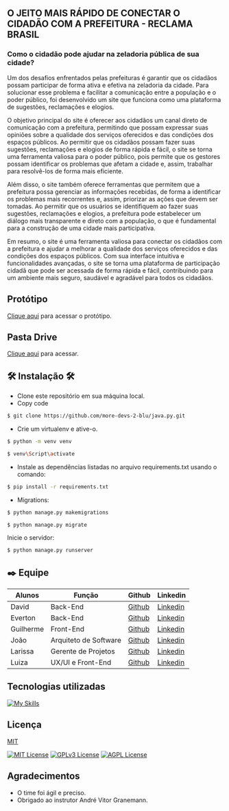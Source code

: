 <h2>O JEITO MAIS RÁPIDO DE CONECTAR O CIDADÃO COM A PREFEITURA - RECLAMA BRASIL</h2>




<h3> Como o cidadão pode ajudar na zeladoria pública de sua cidade?</h3>

Um dos desafios enfrentados pelas prefeituras é garantir que os cidadãos possam participar de forma ativa e efetiva na zeladoria da cidade. Para solucionar esse problema e facilitar a comunicação entre a população e o poder público, foi desenvolvido um site que funciona como uma plataforma de sugestões, reclamações e elogios.

O objetivo principal do site é oferecer aos cidadãos um canal direto de comunicação com a prefeitura, permitindo que possam expressar suas opiniões sobre a qualidade dos serviços oferecidos e das condições dos espaços públicos. Ao permitir que os cidadãos possam fazer suas sugestões, reclamações e elogios de forma rápida e fácil, o site se torna uma ferramenta valiosa para o poder público, pois permite que os gestores possam identificar os problemas que afetam a cidade e, assim, trabalhar para resolvê-los de forma mais eficiente.

Além disso, o site também oferece ferramentas que permitem que a prefeitura possa gerenciar as informações recebidas, de forma a identificar os problemas mais recorrentes e, assim, priorizar as ações que devem ser tomadas. Ao permitir que os usuários se identifiquem ao fazer suas sugestões, reclamações e elogios, a prefeitura pode estabelecer um diálogo mais transparente e direto com a população, o que é fundamental para a construção de uma cidade mais participativa.

Em resumo, o site é uma ferramenta valiosa para conectar os cidadãos com a prefeitura e ajudar a melhorar a qualidade dos serviços oferecidos e das condições dos espaços públicos. Com sua interface intuitiva e funcionalidades avançadas, o site se torna uma plataforma de participação cidadã que pode ser acessada de forma rápida e fácil, contribuindo para um ambiente mais seguro, saudável e agradável para todos os cidadãos.


## Protótipo
<a href="https://www.figma.com/file/KJx9h6AVgJvr1x4J7j613n/luiza-bissoni's-team-library?node-id=537%3A36&t=2bLavk7wJ4WcgBW6-1">Clique aqui</a> para acessar o protótipo.

## Pasta Drive
<a href="https://drive.google.com/drive/folders/1WIOgX18zJf1bO9P-1cl1OboffbHKVWRK?usp=sharing">Clique aqui</a> para acessar.
## 🛠️ Instalação 🛠️

- Clone este repositório em sua máquina local.
- Copy code
```bash
$ git clone https://github.com/more-devs-2-blu/java.py.git
```
- Crie um virtualenv e ative-o.
```bash
$ python -m venv venv
```
```bash
$ venv\Script\activate
```
- Instale as dependências listadas no arquivo requirements.txt usando o comando:
```bash
$ pip install -r requirements.txt
```
- Migrations:
```bash
$ python manage.py makemigrations
```
```bash
$ python manage.py migrate
```
Inicie o servidor:
```bash
$ python manage.py runserver
```



## ✒️ Equipe


| Alunos                              | Função                      |  Github                                       | Linkedin      |
| ----------------------------------- | --------------------------- | --------------------------------------------- |-------------|
| David                               | Back-End                    |  [Github](https://github.com/davidsimas)       | [Linkedin](https://www.linkedin.com/in/david-simas81/)
| Everton                             | Back-End                   | [Github](https://github.com/EvertonDenega)    | [Linkedin](https://www.linkedin.com/in/evertonds/)
| Guilherme                           | Front-End          | [Github](https://github.com/guiwamser)     | [Linkedin](https://www.linkedin.com/in/guilhermewamser/)
| João                                | Arquiteto de Software     | [Github](https://github.com/JoaoCasali)   | [Linkedin](https://www.linkedin.com/in/joao-vitor-casali/)
| Larissa                          | Gerente de Projetos                    | [Github](https://github.com/lsebold) | [Linkedin](https://www.linkedin.com/in/larissahsebold/)
| Luiza                              |  UX/UI e Front-End                   | [Github](https://github.com/LuizaBissoni)        | [Linkedin](https://www.linkedin.com/in/luizabissoni/)

## Tecnologias utilizadas
[![My Skills](https://skills.thijs.gg/icons?i=python,js,html,css,django,mysql,git,figma)](https://skills.thijs.gg)

## Licença

[MIT](https://choosealicense.com/licenses/mit/)

[![MIT License](https://img.shields.io/badge/License-MIT-green.svg)](https://choosealicense.com/licenses/mit/) 
[![GPLv3 License](https://img.shields.io/badge/License-GPL%20v3-yellow.svg)](https://opensource.org/licenses/)
[![AGPL License](https://img.shields.io/badge/license-AGPL-blue.svg)](http://www.gnu.org/licenses/agpl-3.0)

## Agradecimentos

* O time foi ágil e preciso.
* Obrigado ao instrutor André Vitor Granemann.
